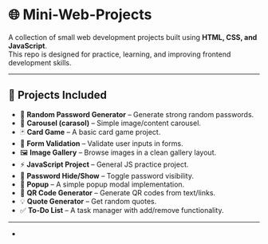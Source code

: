 # 🌐 Mini-Web-Projects

A collection of small web development projects built using **HTML, CSS, and JavaScript**.  
This repo is designed for practice, learning, and improving frontend development skills.  

---

## 📂 Projects Included
- 🔑 **Random Password Generator** – Generate strong random passwords.  
- 🎠 **Carousel (carasol)** – Simple image/content carousel.  
- 🃏 **Card Game** – A basic card game project.  
- 📝 **Form Validation** – Validate user inputs in forms.  
- 🖼️ **Image Gallery** – Browse images in a clean gallery layout.  
- ⚡ **JavaScript Project** – General JS practice project.  
- 👀 **Password Hide/Show** – Toggle password visibility.  
- 💬 **Popup** – A simple popup modal implementation.  
- 📲 **QR Code Generator** – Generate QR codes from text/links.  
- 💡 **Quote Generator** – Get random quotes.  
- ✅ **To-Do List** – A task manager with add/remove functionality.  

---

*
